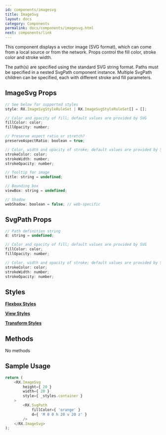 ```yaml
---
id: components/imagesvg
title: ImageSvg
layout: docs
category: Components
permalink: docs/components/imagesvg.html
next: components/link
---
```


This component displays a vector image (SVG format), which can come from a local source or from the network. Props control the fill color, stroke color and stroke width.

The path(s) are specified using the standard SVG string format. Paths must be specified in a nested SvgPath component instance. Multiple SvgPath children can be specified, each with different stroke and fill parameters.

## ImageSvg Props
``` javascript
// See below for supported styles
style: RX.ImageSvgStyleRuleSet | RX.ImageSvgStyleRuleSet[] = [];

// Color and opacity of fill; default values are provided by SVG
fillColor: color;
fillOpacity: number;

// Preserve aspect ratio or stretch?
preserveAspectRatio: boolean = true;

// Color, width and opacity of stroke; default values are provided by SVG
strokeColor: color;
strokeWidth: number;
strokeOpacity: number;

// Tooltip for image
title: string = undefined;

// Bounding box
viewBox: string = undefined;

// Shadow
webShadow: boolean = false; // web-specific
```

## SvgPath Props
``` javascript
// Path definition string
d: string = undefined;

// Color and opacity of fill; default values are provided by SVG
fillColor: color;
fillOpacity: number;

// Color, width and opacity of stroke; default values are provided by SVG
strokeColor: color;
strokeWidth: number;
strokeOpacity: number;
```

## Styles

[**Flexbox Styles**](/reactxp/docs/styles.html#flexbox-style-attributes)

[**View Styles**](/reactxp/docs/styles.html#view-style-attributes)

[**Transform Styles**](/reactxp/docs/styles.html#transform-style-attributes)

## Methods
No methods

## Sample Usage
``` javascript
return (
    <RX.ImageSvg
        height={ 20 }
        width={ 20 }
        style={ _styles.container }
    >
        <RX.SvgPath
            fillColor={ 'orange' }
            d={ 'M 0 0 h 20 v 20 z' }
        />
    </RX.ImageSvg>
);
```


